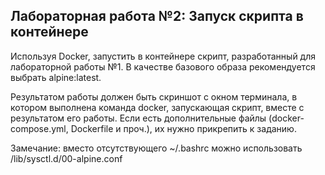 ## Лабораторная работа №2: Запуск скрипта в контейнере

Используя Docker, запустить в контейнере скрипт, разработанный для лабораторной работы №1. 
В качестве базового образа рекомендуется выбрать alpine:latest. 

Результатом работы должен быть скриншот с окном терминала, в котором выполнена команда docker, запускающая скрипт, вместе с результатом его работы. Если есть дополнительные файлы (docker-compose.yml, Dockerfile и проч.), их нужно прикрепить к заданию.

Замечание: вместо отсутствующего ~/.bashrc можно использовать /lib/sysctl.d/00-alpine.conf